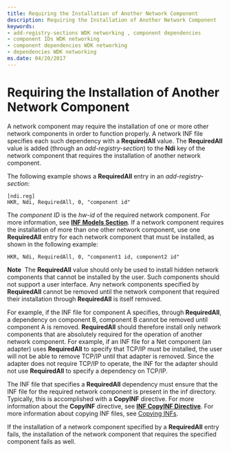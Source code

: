 ```yaml
---
title: Requiring the Installation of Another Network Component
description: Requiring the Installation of Another Network Component
keywords:
- add-registry-sections WDK networking , component dependencies
- component IDs WDK networking
- component dependencies WDK networking
- dependencies WDK networking
ms.date: 04/20/2017
---
```


# Requiring the Installation of Another Network Component





A network component may require the installation of one or more other network components in order to function properly. A network INF file specifies each such dependency with a **RequiredAll** value. The **RequiredAll** value is added (through an *add-registry-section*) to the **Ndi** key of the network component that requires the installation of another network component.

The following example shows a **RequiredAll** entry in an *add-registry-section*:

```INF
[ndi.reg]
HKR, Ndi, RequiredAll, 0, "component id"
```

The *component ID* is the *hw-id* of the required network component. For more information, see [**INF Models Section**](../install/inf-models-section.md). If a network component requires the installation of more than one other network component, use one **RequiredAll** entry for each network component that must be installed, as shown in the following example:

```INF
HKR, Ndi, RequiredAll, 0, "component1 id, component2 id"
```

**Note**  The **RequiredAll** value should only be used to install hidden network components that cannot be installed by the user. Such components should not support a user interface. Any network components specified by **RequiredAll** cannot be removed until the network component that required their installation through **RequiredAll** is itself removed.

 

For example, if the INF file for component A specifies, through **RequiredAll**, a dependency on component B, component B cannot be removed until component A is removed. **RequiredAll** should therefore install only network components that are absolutely required for the operation of another network component. For example, if an INF file for a Net component (an adapter) uses **RequiredAll** to specify that TCP/IP must be installed, the user will not be able to remove TCP/IP until that adapter is removed. Since the adapter does not require TCP/IP to operate, the INF for the adapter should not use **RequiredAll** to specify a dependency on TCP/IP.

The INF file that specifies a **RequiredAll** dependency must ensure that the INF file for the required network component is present in the inf directory. Typically, this is accomplished with a **CopyINF** directive. For more information about the **CopyINF** directive, see [**INF CopyINF Directive**](../install/inf-copyinf-directive.md). For more information about copying INF files, see [Copying INFs](../install/copying-inf-files.md).

If the installation of a network component specified by a **RequiredAll** entry fails, the installation of the network component that requires the specified component fails as well.

 

